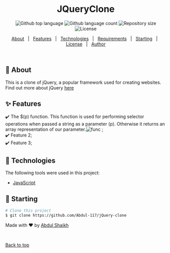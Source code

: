 <div align="center" id="top"> 


  &#xa0;

  <!-- <a href="https://jqueryclone.netlify.app">Demo</a> -->
</div>

<h1 align="center">JQueryClone</h1>

<p align="center">
  <img alt="Github top language" src="https://img.shields.io/github/languages/top/Abdul-117/jQuery-clone?color=56BEB8">

  <img alt="Github language count" src="https://img.shields.io/github/languages/count/Abdul-117/jQuery-clone?color=56BEB8">

  <img alt="Repository size" src="https://img.shields.io/github/repo-size/Abdul-117/jQuery-clone?color=56BEB8">

  <img alt="License" src="https://img.shields.io/github/license/Abdul-117/jQuery-clone?color=56BEB8">

  <!-- <img alt="Github issues" src="https://img.shields.io/github/issues/{{YOUR_GITHUB_USERNAME}}/jqueryclone?color=56BEB8" /> -->

  <!-- <img alt="Github forks" src="https://img.shields.io/github/forks/{{YOUR_GITHUB_USERNAME}}/jqueryclone?color=56BEB8" /> -->

  <!-- <img alt="Github stars" src="https://img.shields.io/github/stars/{{YOUR_GITHUB_USERNAME}}/jqueryclone?color=56BEB8" /> -->
</p>

<!-- Status -->

<!-- <h4 align="center"> 
	🚧  JQueryClone 🚀 Under construction...  🚧
</h4> 

<hr> -->

<p align="center">
  <a href="#dart-about">About</a> &#xa0; | &#xa0; 
  <a href="#sparkles-features">Features</a> &#xa0; | &#xa0;
  <a href="#rocket-technologies">Technologies</a> &#xa0; | &#xa0;
  <a href="#white_check_mark-requirements">Requirements</a> &#xa0; | &#xa0;
  <a href="#checkered_flag-starting">Starting</a> &#xa0; | &#xa0;
  <a href="#memo-license">License</a> &#xa0; | &#xa0;
  <a href="https://github.com/Abdul-117" target="_blank">Author</a>
</p>

<br>

## :dart: About ##

This is a clone of jQuery, a popular framework used for creating websites. Find out more about jQuery  [here](https://jquery.com/)

## :sparkles: Features ##

:heavy_check_mark: The $(p) function. This function is used for performing selector operations when passed a string as a parameter (p). Otherwise it returns an array representation of our parameter.![func](https://user-images.githubusercontent.com/59823103/132191565-e583e7a8-3c6d-4757-9877-ca3f560d36e7.PNG)
 ;\
:heavy_check_mark: Feature 2;\
:heavy_check_mark: Feature 3;

## :rocket: Technologies ##

The following tools were used in this project:

- [JavaScript](https://developer.mozilla.org/en-US/docs/Web/JavaScript)


## :checkered_flag: Starting ##

```bash
# Clone this project
$ git clone https://github.com/Abdul-117/jQuery-clone
```



Made with :heart: by <a href="https://github.com/Abdul-117" target="_blank">Abdul Shaikh</a>

&#xa0;

<a href="#top">Back to top</a>
